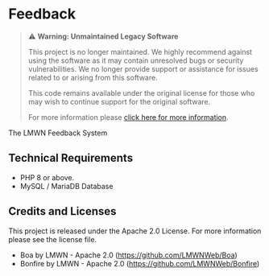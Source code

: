 # Feedback
> ⚠️ **Warning: Unmaintained Legacy Software**
> 
> This project is no longer maintained.
> We highly recommend against using the software as it may contain unresolved bugs or security vulnerabilities.
> We no longer provide support or assistance for issues related to or arising from this software.
>
> This code remains available under the original license for those who may wish to continue support for the original software.
>
> For more information please [click here for more information](https://support.pixelset.dev/knowledgebase.php?article=61).

The LMWN Feedback System

## Technical Requirements
- PHP 8 or above.
- MySQL / MariaDB Database

## Credits and Licenses
This project is released under the Apache 2.0 License. For more information please see the license file.

- Boa by LMWN - Apache 2.0 (https://github.com/LMWNWeb/Boa)
- Bonfire by LMWN - Apache 2.0 (https://github.com/LMWNWeb/Bonfire)
